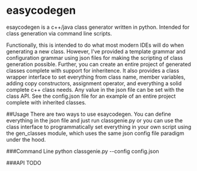 # easycodegen
esaycodegen is a c++/java class generator written in python. Intended for class generation via command line scripts.

Functionally, this is intended to do what most modern IDEs will do when generating a new class. However, I've provided a template grammar and configuration grammar using json files for making the scripting of class generation possible. Further, you can create an entire project of generated classes complete with support for inheritence. It also provides a class wrapper interface to set everything from class name, member variables, adding copy constructors, assignment operator, and everything a solid complete c++ class needs. Any value in the json file can be set with the class API. See the config.json file for an example of an entire project complete with inherited classes.

##Usage
There are two ways to use esaycodegen. You can define everything in the json file and just run classgenie.py or you can use the class interface to programmatically set everything in your own script using the gen_classes module, which uses the same json config file paradigm under the hood.

###Command Line
python classgenie.py --config config.json

###API
TODO
